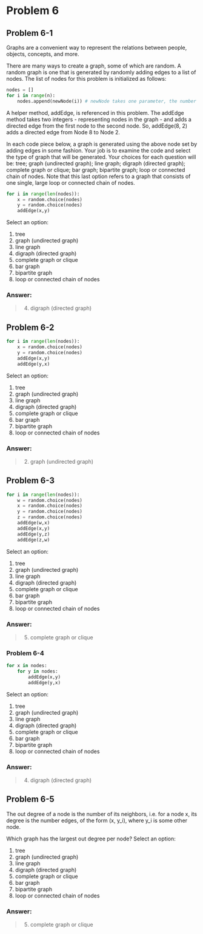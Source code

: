 # Problem 6

## Problem 6-1
Graphs are a convenient way to represent the relations between people, objects, concepts, and more.

There are many ways to create a graph, some of which are random. A random graph is one that is generated by randomly adding edges to a list of nodes. The list of nodes for this problem is initialized as follows:
```python
nodes = []
for i in range(n):
    nodes.append(newNode(i)) # newNode takes one parameter, the number of the node
```

A helper method, addEdge, is referenced in this problem. The addEdge method takes two integers - representing nodes in the graph - and adds a directed edge from the first node to the second node. So, addEdge(8, 2) adds a directed edge from Node 8 to Node 2.

In each code piece below, a graph is generated using the above node set by adding edges in some fashion. Your job is to examine the code and select the type of graph that will be generated. Your choices for each question will be: tree; graph (undirected graph); line graph; digraph (directed graph); complete graph or clique; bar graph; bipartite graph; loop or connected chain of nodes. Note that this last option refers to a graph that consists of one single, large loop or connected chain of nodes.
```python
for i in range(len(nodes)):
	x = random.choice(nodes)
	y = random.choice(nodes)
	addEdge(x,y)
```
Select an option:
1. tree
2. graph (undirected graph)
3. line graph
4. digraph (directed graph)
5. complete graph or clique
6. bar graph
7. bipartite graph
8. loop or connected chain of nodes

### Answer:
> 4. digraph (directed graph)

## Problem 6-2
```python
for i in range(len(nodes)):
	x = random.choice(nodes)
	y = random.choice(nodes)
	addEdge(x,y)
	addEdge(y,x)
```
Select an option:
1. tree
2. graph (undirected graph)
3. line graph
4. digraph (directed graph)
5. complete graph or clique
6. bar graph
7. bipartite graph
8. loop or connected chain of nodes

### Answer:
> 2. graph (undirected graph)

## Problem 6-3
```python
for i in range(len(nodes)):
	w = random.choice(nodes)
	x = random.choice(nodes)
	y = random.choice(nodes)
	z = random.choice(nodes)
	addEdge(w,x)
	addEdge(x,y)
	addEdge(y,z)
	addEdge(z,w)
```
Select an option:
1. tree
2. graph (undirected graph)
3. line graph
4. digraph (directed graph)
5. complete graph or clique
6. bar graph
7. bipartite graph
8. loop or connected chain of nodes

### Answer:
> 5. complete graph or clique

### Problem 6-4
```python
for x in nodes:
	for y in nodes:
		addEdge(x,y)
		addEdge(y,x)
```
Select an option:
1. tree
2. graph (undirected graph)
3. line graph
4. digraph (directed graph)
5. complete graph or clique
6. bar graph
7. bipartite graph
8. loop or connected chain of nodes

### Answer:
> 4. digraph (directed graph)

## Problem 6-5
The out degree of a node is the number of its neighbors, i.e. for a node x, its degree is the number edges, of the form (x, y_i), where y_i is some other node.

Which graph has the largest out degree per node?
Select an option:
1. tree
2. graph (undirected graph)
3. line graph
4. digraph (directed graph)
5. complete graph or clique
6. bar graph
7. bipartite graph
8. loop or connected chain of nodes

### Answer:
> 5. complete graph or clique